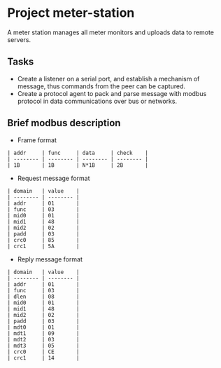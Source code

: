 # Project meter-station
A meter station manages all meter monitors and uploads data to remote servers.

## Tasks
* Create a listener on a serial port, and establish a mechanism of message, thus commands from the peer can be captured.
* Create a protocol agent to pack and parse message with modbus protocol in data communications over bus or networks.

## Brief modbus description
* Frame format
```
| addr     | func     | data     | check    |
| -------- | -------- | -------- | -------- |
| 1B       | 1B       | N*1B     | 2B       |
```

* Request message format
```
| domain   | value    |
| -------- | -------- |
| addr     | 01       |
| func     | 03       |
| mid0     | 01       |
| mid1     | 48       |
| mid2     | 02       |
| padd     | 03       |
| crc0     | 85       |
| crc1     | 5A       |
```

* Reply message format
```
| domain   | value    |
| -------- | -------- |
| addr     | 01       |
| func     | 03       |
| dlen     | 08       |
| mid0     | 01       |
| mid1     | 48       |
| mid2     | 02       |
| padd     | 03       |
| mdt0     | 01       |
| mdt1     | 09       |
| mdt2     | 03       |
| mdt3     | 05       |
| crc0     | CE       |
| crc1     | 14       |
```

